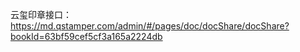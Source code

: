 

云玺印章接口：https://md.qstamper.com/admin/#/pages/doc/docShare/docShare?bookId=63bf59cef5cf3a165a2224db
